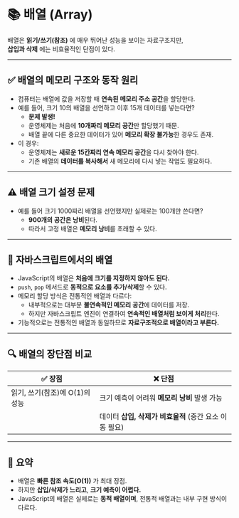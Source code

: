 # 📚 배열 (Array)

배열은 **읽기/쓰기(참조)** 에 매우 뛰어난 성능을 보이는 자료구조지만,  
**삽입과 삭제** 에는 비효율적인 단점이 있다.

---

## ✅ 배열의 메모리 구조와 동작 원리

- 컴퓨터는 배열에 값을 저장할 때 **연속된 메모리 주소 공간**을 할당한다.
- 예를 들어, 크기 10의 배열을 선언하고 이후 15개 데이터를 넣는다면?
  - **문제 발생!**
  - 운영체제는 처음에 **10개짜리 메모리 공간**만 할당했기 때문.
  - 배열 끝에 다른 중요한 데이터가 있어 **메모리 확장 불가능**한 경우도 존재.
- 이 경우:
  - 운영체제는 **새로운 15칸짜리 연속 메모리 공간**을 다시 찾아야 한다.
  - 기존 배열의 **데이터를 복사해서** 새 메모리에 다시 넣는 작업도 필요하다.

---

## ⚠️ 배열 크기 설정 문제

- 예를 들어 크기 1000짜리 배열을 선언했지만 실제로는 100개만 쓴다면?
  - **900개의 공간은 낭비**된다.
  - 따라서 고정 배열은 **메모리 낭비**를 초래할 수 있다.

---

## 🧠 자바스크립트에서의 배열

- JavaScript의 배열은 **처음에 크기를 지정하지 않아도 된다.**
- `push`, `pop` 메서드로 **동적으로 요소를 추가/삭제**할 수 있다.
- 메모리 할당 방식은 전통적인 배열과 다르다:
  - 내부적으로는 대부분 **불연속적인 메모리 공간**에 데이터를 저장.
  - 하지만 자바스크립트 엔진이 연결하여 **연속적인 배열처럼 보이게 처리**한다.
- 기능적으로는 전통적인 배열과 동일하므로 **자료구조적으로 배열이라고 부른다.**

---

## 🔍 배열의 장단점 비교

| ✅ 장점                             | ❌ 단점                                                                 |
|------------------------------------|------------------------------------------------------------------------|
| 읽기, 쓰기(참조)에 O(1)의 성능     | 크기 예측이 어려워 **메모리 낭비** 발생 가능                          |
|                                    | 데이터 **삽입, 삭제가 비효율적** (중간 요소 이동 필요)               |

---

## 📝 요약

- 배열은 **빠른 참조 속도(O(1))** 가 최대 장점.
- 하지만 **삽입/삭제가 느리고**, **크기 예측이 어렵다.**
- JavaScript의 배열은 실제로는 **동적 배열이며**, 전통적 배열과는 내부 구현 방식이 다르다.
